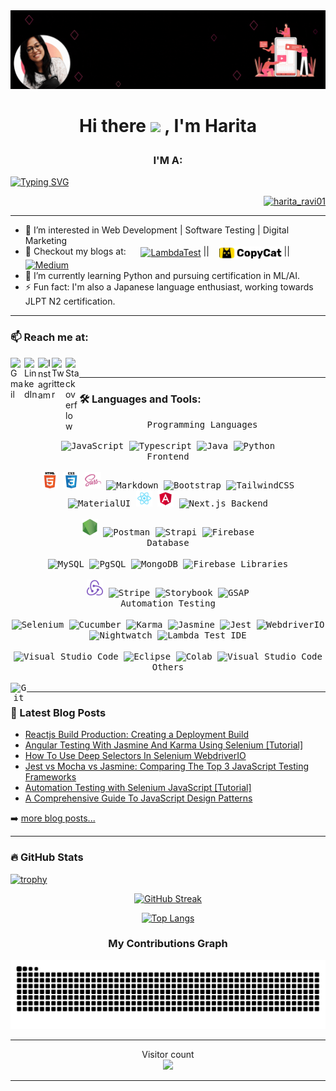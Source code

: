 <img src="https://github.com/harita-gr/harita-gr/blob/515154d4a32744ca34686b29df09093c3200d57c/banner.gif.gif" alt="Harita - Fullstack developer"/>

<h1 align="center">Hi there
  <span style="display: inline-block; margin-bottom: 5px;"><img src="https://media.giphy.com/media/hvRJCLFzcasrR4ia7z/giphy.gif" width="3%" /> </span>
  , I'm Harita
</h1>

<h3 align="center"> I'M A:</h3>

[![Typing SVG](https://readme-typing-svg.demolab.com?font=Fira+Code&size=28&duration=3000&color=238636&center=true&vCenter=true&random=false&width=1000&lines=Fullstack+Developer;Software+Tester+;Technical+Content+Writer;AI%2FML+Enthusiast)](https://git.io/typing-svg)

<p align="right"> <a href="https://twitter.com/harita_ravi01" target="blank"><img src="https://img.shields.io/twitter/follow/harita_ravi01?logo=twitter&style=for-the-badge" alt="harita_ravi01" /></a> </p>

---

- 👀 I’m interested in Web Development | Software Testing | Digital Marketing
- 🔭 Checkout my blogs at: &nbsp;&nbsp;&nbsp;&nbsp;
  [<img align="center" alt="LambdaTest" title="LambdaTest" width="100px" height="20px" src="https://iconape.com/wp-content/png_logo_vector/lambdatest-logo.png"/>](https://www.lambdatest.com/blog/author/haritaravindranath/) || &nbsp;&nbsp;
  [<img align="center" alt="Copycat" width="100px" height="20px" title="Copycat" src="https://github.com/harita-gr/harita-gr/blob/168f0a525b8d93f12f7679e9ae78024994dc641b/6120bd865c8d971592d7d18f_cat-logo_prev_ui.png"/>](https://www.copycat.dev/blog/author/harita/) || &nbsp;&nbsp;
  [<img align="center" alt="Medium" title="Medium" width="100px" height="15px" src="https://upload.vectorlogo.zone/logos/medium/images/77ebde58-1ffc-4da3-8097-ec8efa49c3db.svg"/>](https://haritaravindranath.medium.com/)
- 🌱 I’m currently learning Python and pursuing certification in ML/AI.
- ⚡ Fun fact:  I'm also a Japanese language enthusiast, working towards JLPT N2 certification.

---

### 📫 Reach me at:

[<img align="left" alt="Gmail" width="22px" src="https://www.svgrepo.com/show/349378/gmail.svg"/>](mailto:haritagr16@gmail.com/)
[<img align="left" alt="LinkedIn" width="22px" src="https://www.svgrepo.com/show/157006/linkedin.svg" />](https://www.linkedin.com/in/harita-ravindranath/)
[<img align="left" alt="Instagram" width="22px" src="https://www.svgrepo.com/show/157806/instagram.svg" />](https://www.instagram.com/harrytoboso/)
[<img align="left" alt="Twitter" width="22px" src="https://www.svgrepo.com/show/349537/twitter.svg" />](https://twitter.com/harita_ravi01)
[<img align="left" alt="Stackoverflow" width="22px" src="https://www.svgrepo.com/show/349517/stackoverflow.svg" />](https://stackoverflow.com/users/13745388/harita-ravindranath)

<br />

---

### :hammer_and_wrench: Languages and Tools:

<p align=center>
 <kbd>
   <kbd>Programming Languages</kbd>
   <br><br>
   <img title="JavaScript" alt="JavaScript" width="26px" src="https://www.svgrepo.com/show/303206/javascript-logo.svg" />
   <img title="Typescript" alt="Typescript" width="26px" src="https://www.svgrepo.com/show/303600/typescript-logo.svg" />
   <img title="Java" alt="Java" width="26px" src="https://pics.freeicons.io/uploads/icons/png/378554371540553613-64.png" />
   <img title="Python" alt="Python" width="26px" src="https://cdn.jsdelivr.net/gh/devicons/devicon/icons/python/python-original.svg" />
 </kbd>
  <br>

  <kbd>
   <kbd>Frontend</kbd>
   <br><br>
   <img title="HTML5" alt="HTML5" width="26px" src="https://raw.githubusercontent.com/github/explore/80688e429a7d4ef2fca1e82350fe8e3517d3494d/topics/html/html.png"/>
   <img title="CSS3" alt="CSS3" width="26px" src="https://raw.githubusercontent.com/github/explore/80688e429a7d4ef2fca1e82350fe8e3517d3494d/topics/css/css.png"/>
   <img title="Sass" alt="Sass" width="26px" src="https://raw.githubusercontent.com/github/explore/80688e429a7d4ef2fca1e82350fe8e3517d3494d/topics/sass/sass.png"/>
    <img title="Markdown" alt="Markdown" width="26px" src="https://cdn.jsdelivr.net/gh/devicons/devicon/icons/markdown/markdown-original.svg"/>
   <img title="Bootstrap" alt="Bootstrap" width="26px" src="https://www.svgrepo.com/show/303293/bootstrap-4-logo.svg" />
   <img title="TailwindCSS" alt="TailwindCSS" width="26px" src="https://www.svgrepo.com/show/354431/tailwindcss-icon.svg" />
   <img title="MaterialUI" alt="MaterialUI" width="26px" src="https://www.svgrepo.com/show/354048/material-ui.svg" />
   <img title="React" alt="React" width="26px" src="https://raw.githubusercontent.com/github/explore/80688e429a7d4ef2fca1e82350fe8e3517d3494d/topics/react/react.png" />
   <img title="Angular" alt="Angular" width="26px" src="https://raw.githubusercontent.com/github/explore/80688e429a7d4ef2fca1e82350fe8e3517d3494d/topics/angular/angular.png" />
   <img title="Next.js" alt="Next.js" width="26px" src="https://www.svgrepo.com/show/354113/nextjs-icon.svg" />
 </kbd>

  <kbd>
   <kbd>Backend</kbd>
   <br><br>
   <img title="Node.js" alt="Node.js" width="26px" src="https://raw.githubusercontent.com/github/explore/80688e429a7d4ef2fca1e82350fe8e3517d3494d/topics/nodejs/nodejs.png" />
   <img title="Postman" alt="Postman" width="26px" src="https://www.vectorlogo.zone/logos/getpostman/getpostman-icon.svg" />
   <img title="Strapi" alt="Strapi" width="26px" src="https://www.svgrepo.com/show/354399/strapi-icon.svg" />
   <img title="Firebase" alt="Firebase" width="26px" src="https://www.svgrepo.com/show/373595/firebase.svg" />
 </kbd>
   <br>


   <kbd>
   <kbd>Database</kbd>
   <br><br>
   <img title="MySQL" alt="MySQL" width="26px" src="https://pics.freeicons.io/uploads/icons/png/4943187881553750385-64.png" />
   <img title="PgSQL" alt="PgSQL" width="26px" src="https://marketplacedesignoye.s3.ap-south-1.amazonaws.com/postgresql-branding-icon-symbol-logo-vector-.png" />
   <img title="MongoDB" alt="MongoDB" width="26px" src="https://www.svgrepo.com/show/331488/mongodb.svg" />
   <img title="Firebase" alt="Firebase" width="26px" src="https://www.svgrepo.com/show/373595/firebase.svg" />
 </kbd>

   <kbd>
   <kbd>Libraries</kbd>
   <br><br>
   <img title="Redux" alt="Redux" width="26px" src="https://raw.githubusercontent.com/devicons/devicon/master/icons/redux/redux-original.svg" />
   <img title="Stripe" alt="Stripe" width="26px" src="https://encrypted-tbn0.gstatic.com/images?q=tbn:ANd9GcTsX675RaIlDiVX-sq6caKYdthgagxcvGn88TquUfvua4xgEYj0Xo0ulZJIzts0quwS_N0&usqp=CAU" />
   <img title="Storybook" alt="Storybook" width="26px" src="https://static-00.iconduck.com/assets.00/storybook-icon-icon-1645x2048-ir1mrc43.png" />
  <img title="GSAP" alt="GSAP" width="26px" src="https://cdn.worldvectorlogo.com/logos/gsap-greensock.svg" />
 </kbd>
   <br>

  <kbd>
   <kbd>Automation Testing</kbd>
   <br><br>
   <img title="Selenium" alt="Selenium" width="26px" src="https://pics.freeicons.io/uploads/icons/png/15484977381551942825-64.png" />
   <img title="Cucumber" alt="Cucumber" width="26px" src="https://www.svgrepo.com/show/373538/cucumber.svg" />
   <img title="Karma" alt="Karma" width="26px" src="https://www.svgrepo.com/show/373723/karma.svg" />
   <img title="Jasmine" alt="Jasmine" width="26px" src="https://www.svgrepo.com/show/353922/jasmine.svg" /> 
   <img title="Jest" alt="Jest" width="26px" src="https://www.svgrepo.com/show/373700/jest.svg" />
   <img title="WebdriverIO" alt="WebdriverIO" width="26px" src="https://camo.githubusercontent.com/f70fbef5f2a9e1a756a8edb3cf21170f29d256747f672ff769b8be951c3fe388/68747470733a2f2f7765626472697665722e696f2f6173736574732f696d616765732f726f626f742d33363737373838646436333834396335366161356362336633333262313264352e737667" /> 
   <img title="Nightwatch" alt="Nightwatch" width="26px" src="https://nightwatchjs.org/img/logo-nightwatch.png" />
   <img title="Lambda Test" alt="Lambda Test" width="26px" src="https://www.lambdatest.com/logo.png" />
 </kbd>

   <kbd>
   <kbd>IDE</kbd>
   <br><br>
   <img title="Visual Studio Code" alt="Visual Studio Code" width="26px" src="https://www.svgrepo.com/show/354522/visual-studio-code.svg" />
   <img title="Eclipse" alt="Eclipse" width="26px" src="https://www.svgrepo.com/show/353685/eclipse-icon.svg" /> 
   <img title="Colab" alt="Colab" width="26px" src="https://avatars.githubusercontent.com/u/33467679?s=280&v=4" />
   <img title="IntelliJ" alt="Visual Studio Code" width="26px" src="https://www.helenjoscott.com/wp-content/uploads/2020/09/1200px-IntelliJ_IDEA_Logo.png" />
 </kbd>

  <kbd>
   <kbd>Others</kbd>
   <br><br>
<img align="left" title="Git" alt="Git" width="26px" src="https://pics.freeicons.io/uploads/icons/png/9374299221540553610-64.png" />
 </kbd>
 
</p>

---

### 📕 Latest Blog Posts

- [Reactjs Build Production: Creating a Deployment Build](https://www.copycat.dev/blog/reactjs-build-production/)
- [Angular Testing With Jasmine And Karma Using Selenium [Tutorial]](https://www.lambdatest.com/blog/angular-testing-with-jasmine-and-karma/)
- [How To Use Deep Selectors In Selenium WebdriverIO](https://www.lambdatest.com/blog/selenium-with-java/)
- [Jest vs Mocha vs Jasmine: Comparing The Top 3 JavaScript Testing Frameworks](https://www.lambdatest.com/blog/jest-vs-mocha-vs-jasmine/)
- [Automation Testing with Selenium JavaScript [Tutorial]](https://www.lambdatest.com/blog/automation-testing-with-selenium-javascript/)
- [A Comprehensive Guide To JavaScript Design Patterns](https://www.lambdatest.com/blog/comprehensive-guide-to-javascript-design-patterns/)

➡️ [more blog posts...](https://www.lambdatest.com/blog/author/haritaravindranath/)

---

### :fire: GitHub Stats


[![trophy](https://github-profile-trophy.vercel.app/?username=harita-gr&theme=monokai)](https://github.com/ryo-ma/github-profile-trophy)

<div align=center>
  
[![GitHub Streak](http://github-readme-streak-stats.herokuapp.com?user=harita-gr&theme=dark&background=000000)](https://git.io/streak-stats)

[![Top Langs](https://github-readme-stats.vercel.app/api/top-langs/?username=harita-gr&layout=compact&theme=vision-friendly-dark)](https://github.com/anuraghazra/github-readme-stats)

</p>

### My Contributions Graph
<p align="center"> 
  <picture>
    <source media="(prefers-color-scheme: dark)" srcset="https://raw.githubusercontent.com/harita-gr/harita-gr/71a7ac69a2b5822bc2a15887d1248d59830fa40d/github-contribution-grid-snake-dark.svg" />
    <source media="(prefers-color-scheme: light)" srcset="https://raw.githubusercontent.com/harita-gr/harita-gr/71a7ac69a2b5822bc2a15887d1248d59830fa40d/github-contribution-grid-snake.svg" />
    <img alt="github-snake" src="https://raw.githubusercontent.com/harita-gr/harita-gr/71a7ac69a2b5822bc2a15887d1248d59830fa40d/github-contribution-grid-snake-dark.svg" />
  </picture>
</p>

---

<p align="center"> 
  Visitor count<br>
  <img src="https://profile-counter.glitch.me/harita-gr/count.svg" />
</p>

---
